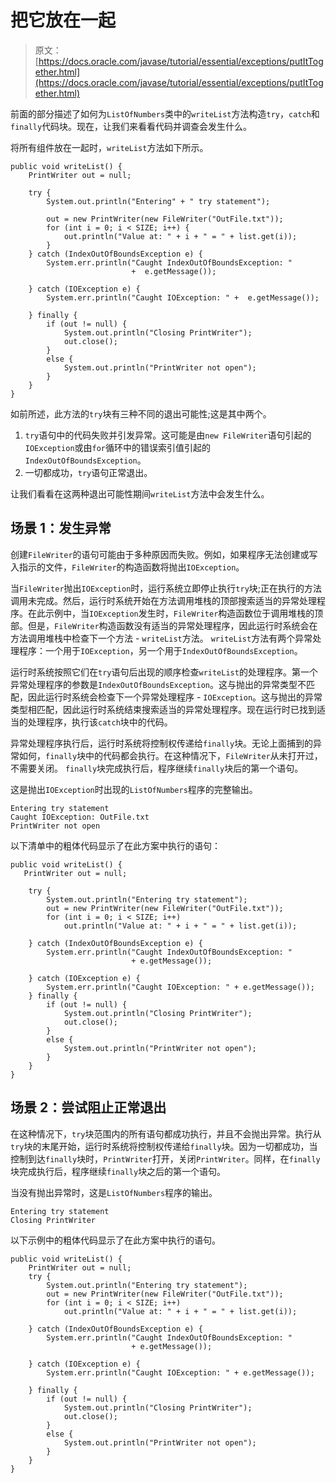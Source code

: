 # 把它放在一起

> 原文： [https://docs.oracle.com/javase/tutorial/essential/exceptions/putItTogether.html](https://docs.oracle.com/javase/tutorial/essential/exceptions/putItTogether.html)

前面的部分描述了如何为`ListOfNumbers`类中的`writeList`方法构造`try`，`catch`和`finally`代码块。现在，让我们来看看代码并调查会发生什么。

将所有组件放在一起时，`writeList`方法如下所示。

```
public void writeList() {
    PrintWriter out = null;

    try {
        System.out.println("Entering" + " try statement");

        out = new PrintWriter(new FileWriter("OutFile.txt"));
        for (int i = 0; i < SIZE; i++) {
            out.println("Value at: " + i + " = " + list.get(i));
        }
    } catch (IndexOutOfBoundsException e) {
        System.err.println("Caught IndexOutOfBoundsException: "
                           +  e.getMessage());

    } catch (IOException e) {
        System.err.println("Caught IOException: " +  e.getMessage());

    } finally {
        if (out != null) {
            System.out.println("Closing PrintWriter");
            out.close();
        } 
        else {
            System.out.println("PrintWriter not open");
        }
    }
}

```

如前所述，此方法的`try`块有三种不同的退出可能性;这是其中两个。

1.  `try`语句中的代码失败并引发异常。这可能是由`new FileWriter`语句引起的`IOException`或由`for`循环中的错误索引值引起的`IndexOutOfBoundsException`。
2.  一切都成功，`try`语句正常退出。

让我们看看在这两种退出可能性期间`writeList`方法中会发生什么。

## 场景 1：发生异常

创建`FileWriter`的语句可能由于多种原因而失败。例如，如果程序无法创建或写入指示的文件，`FileWriter`的构造函数将抛出`IOException`。

当`FileWriter`抛出`IOException`时，运行系统立即停止执行`try`块;正在执行的方法调用未完成。然后，运行时系统开始在方法调用堆栈的顶部搜索适当的异常处理程序。在此示例中，当`IOException`发生时，`FileWriter`构造函数位于调用堆栈的顶部。但是，`FileWriter`构造函数没有适当的异常处理程序，因此运行时系统会在方法调用堆栈中检查下一个方法 - `writeList`方法。 `writeList`方法有两个异常处理程序：一个用于`IOException`，另一个用于`IndexOutOfBoundsException`。

运行时系统按照它们在`try`语句后出现的顺序检查`writeList`的处理程序。第一个异常处理程序的参数是`IndexOutOfBoundsException`。这与抛出的异常类型不匹配，因此运行时系统会检查下一个异常处理程序 - `IOException`。这与抛出的异常类型相匹配，因此运行时系统结束搜索适当的异常处理程序。现在运行时已找到适当的处理程序，执行该`catch`块中的代码。

异常处理程序执行后，运行时系统将控制权传递给`finally`块。无论上面捕到的异常如何，`finally`块中的代码都会执行。在这种情况下，`FileWriter`从未打开过，不需要关闭。 `finally`块完成执行后，程序继续`finally`块后的第一个语句。

这是抛出`IOException`时出现的`ListOfNumbers`程序的完整输出。

```
Entering try statement
Caught IOException: OutFile.txt
PrintWriter not open 

```

以下清单中的粗体代码显示了在此方案中执行的语句：

```
public void writeList() {
   PrintWriter out = null;

    try {
        System.out.println("Entering try statement");
        out = new PrintWriter(new FileWriter("OutFile.txt"));
        for (int i = 0; i < SIZE; i++)
            out.println("Value at: " + i + " = " + list.get(i));

    } catch (IndexOutOfBoundsException e) {
        System.err.println("Caught IndexOutOfBoundsException: "
                           + e.getMessage());

    } catch (IOException e) {
        System.err.println("Caught IOException: " + e.getMessage());
    } finally {
        if (out != null) {
            System.out.println("Closing PrintWriter");
            out.close();
        } 
        else {
            System.out.println("PrintWriter not open");
        }
    }
}

```

## 场景 2：尝试阻止正常退出

在这种情况下，`try`块范围内的所有语句都成功执行，并且不会抛出异常。执行从`try`块的末尾开始，运行时系统将控制权传递给`finally`块。因为一切都成功，当控制到达`finally`块时，`PrintWriter`打开，关闭`PrintWriter`。同样，在`finally`块完成执行后，程序继续`finally`块之后的第一个语句。

当没有抛出异常时，这是`ListOfNumbers`程序的输出。

```
Entering try statement
Closing PrintWriter

```

以下示例中的粗体代码显示了在此方案中执行的语句。

```
public void writeList() {
    PrintWriter out = null;
    try {
        System.out.println("Entering try statement");
        out = new PrintWriter(new FileWriter("OutFile.txt"));
        for (int i = 0; i < SIZE; i++)
            out.println("Value at: " + i + " = " + list.get(i));

    } catch (IndexOutOfBoundsException e) {
        System.err.println("Caught IndexOutOfBoundsException: "
                           + e.getMessage());

    } catch (IOException e) {
        System.err.println("Caught IOException: " + e.getMessage());

    } finally {
        if (out != null) {
            System.out.println("Closing PrintWriter");
            out.close();
        } 
        else {
            System.out.println("PrintWriter not open");
        }
    }
}

```